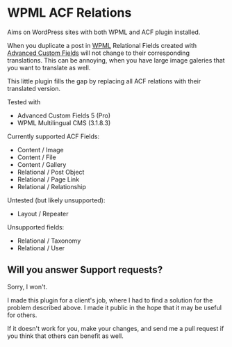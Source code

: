 WPML ACF Relations
==================

Aims on WordPress sites with both WPML and ACF plugin installed.

When you duplicate a post in [WPML](http://wpml.org/) Relational Fields created with [Advanced Custom Fields](http://advancedcustomfields.com/) will not change to their corresponding translations. This can be annoying, when you have large image galeries that you want to translate as well.

This little plugin fills the gap by replacing all ACF relations with their translated version.

Tested with
- Advanced Custom Fields 5 (Pro)
- WPML Multilingual CMS (3.1.8.3)

Currently supported ACF Fields:
- Content / Image
- Content / File
- Content / Gallery
- Relational / Post Object
- Relational / Page Link
- Relational / Relationship

Untested (but likely unsupported):
- Layout / Repeater

Unsupported fields:
- Relational / Taxonomy
- Relational / User

Will you answer Support requests?
---------------------------------
Sorry, I won't. 

I made this plugin for a client's job, where I had to find a solution for the problem described above. 
I made it public in the hope that it may be useful for others. 

If it doesn't work for you, make your changes, and send me a pull request if you think that others can benefit as well.
